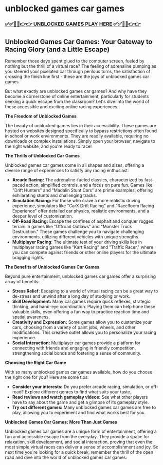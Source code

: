 # unblocked games car games

### [✅✅🔴🔴👉👉 UNBLOCKED GAMES PLAY HERE ✅✅🔴🔴👉👉](https://topstoryindia.com)

## Unblocked Games Car Games: Your Gateway to Racing Glory (and a Little Escape)

Remember those days spent glued to the computer screen, fueled by nothing but the thrill of a virtual race? The feeling of adrenaline pumping as you steered your pixelated car through perilous turns, the satisfaction of crossing the finish line first - these are the joys of unblocked games car games. 

But what exactly are unblocked games car games? And why have they become a cornerstone of online entertainment, particularly for students seeking a quick escape from the classroom? Let's dive into the world of these accessible and exciting online racing experiences.

**The Freedom of Unblocked Games**

The beauty of unblocked games lies in their accessibility. These games are hosted on websites designed specifically to bypass restrictions often found in school or work environments. They are readily available, requiring no downloads or complex installations.  Simply open your browser, navigate to the right website, and you're ready to race!

**The Thrills of Unblocked Car Games**

Unblocked games car games come in all shapes and sizes, offering a diverse range of experiences to satisfy any racing enthusiast:

* **Arcade Racing:** The adrenaline-fueled classics, characterized by fast-paced action, simplified controls, and a focus on pure fun. Games like "Drift Hunters" and "Madalin Stunt Cars" are prime examples, offering exhilarating stunts and challenging tracks.
* **Simulation Racing:** For those who crave a more realistic driving experience, simulators like "CarX Drift Racing" and "RaceRoom Racing Experience" offer detailed car physics, realistic environments, and a deeper level of customization.
* **Off-Road Racing:** Escape the confines of asphalt and conquer rugged terrain in games like "Offroad Outlaws" and "Monster Truck Destruction." These games challenge you to navigate challenging environments, utilizing different vehicles with unique strengths.
* **Multiplayer Racing:** The ultimate test of your driving skills lies in multiplayer racing games like "Kart Racing" and "Traffic Racer," where you can compete against friends or other online players for the ultimate bragging rights.

**The Benefits of Unblocked Games Car Games**

Beyond pure entertainment, unblocked games car games offer a surprising array of benefits:

* **Stress Relief:** Escaping to a world of virtual racing can be a great way to de-stress and unwind after a long day of studying or work.
* **Skill Development:** Many car games require quick reflexes, strategic thinking, and hand-eye coordination. Playing them can help hone these valuable skills, even offering a fun way to practice reaction time and spatial awareness.
* **Creativity and Expression:** Some games allow you to customize your cars, choosing from a variety of paint jobs, wheels, and other modifications. This creative outlet allows you to personalize your racing experience.
* **Social Interaction:** Multiplayer car games provide a platform for connecting with friends and engaging in friendly competition, strengthening social bonds and fostering a sense of community.

**Choosing the Right Car Game**

With so many unblocked games car games available, how do you choose the right one for you? Here are some tips:

* **Consider your interests:** Do you prefer arcade racing, simulation, or off-road? Explore different genres to find what suits your taste.
* **Read reviews and watch gameplay videos:** See what other players have to say about the game and get a glimpse of its gameplay style.
* **Try out different games:**  Many unblocked games car games are free to play, allowing you to experiment and find what works best for you.

**Unblocked Games Car Games: More Than Just Games**

Unblocked games car games are a unique form of entertainment, offering a fun and accessible escape from the everyday. They provide a space for relaxation, skill development, and social interaction, proving that even the most simple virtual races can deliver a sense of accomplishment and joy. So next time you're looking for a quick break, remember the thrill of the open road and dive into the world of unblocked games car games. 

